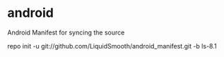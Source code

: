 # android
Android Manifest for syncing the source

repo init -u git://github.com/LiquidSmooth/android_manifest.git -b ls-8.1
